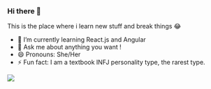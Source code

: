 ### Hi there 👋

This is the place where i learn new stuff and break things 😂

- 🌱 I’m currently learning React.js and Angular
- 💬 Ask me about anything you want !
- 😄 Pronouns: She/Her
- ⚡ Fun fact: I am a textbook INFJ personality type, the rarest type.
<img src="https://github-readme-stats.vercel.app/api?username=radad-j&hide=issues&&show_icons=true&title_color=ffffff&icon_color=ffc83d&text_color=daf7dc&bg_color=0d1117">
